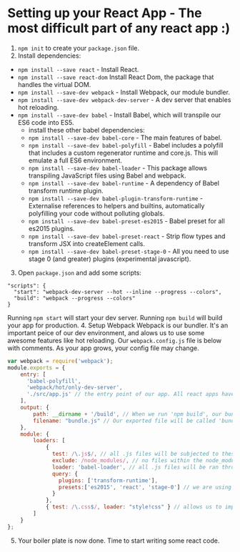 # Setting up your React App - The most difficult part of any react app :)

1. `npm init` to create your `package.json` file.
2. Install dependencies:
  - `npm install --save react` - Install React.
  - `npm install --save react-dom` Install React Dom, the package that handles the virtual DOM.
  - `npm install --save-dev webpack` - Install Webpack, our module bundler.
  - `npm install --save-dev webpack-dev-server` - A dev server that enables hot reloading.
  - `npm install --save-dev babel` - Install Babel, which will transpile our ES6 code into ES5.
    - install these other babel dependencies:
    - `npm install --save-dev babel-core` - The main features of babel.
    - `npm install --save-dev babel-polyfill` - Babel includes a polyfill that includes a custom regenerator runtime and core.js. This will emulate a full ES6 environment.
    - `npm install --save-dev babel-loader` - This package allows transpiling JavaScript files using Babel and webpack.
    - `npm install --save-dev babel-runtime` - A dependency of Babel transform runtime plugin.
    - `npm install --save-dev babel-plugin-transform-runtime` - Externalise references to helpers and builtins, automatically polyfilling your code without polluting globals.
    - `npm install --save-dev babel-preset-es2015` - Babel preset for all es2015 plugins.
    - `npm install --save-dev babel-preset-react` - Strip flow types and transform JSX into createElement calls.
    - `npm install --save-dev babel-preset-stage-0` - All you need to use stage 0 (and greater) plugins (experimental javascript).
3. Open `package.json` and add some scripts:
  ```
  "scripts": {
    "start": "webpack-dev-server --hot --inline --progress --colors",
    "build": "webpack --progress --colors"
  }
  ```

  Running `npm start` will start your dev server.
  Running `npm build` will build your app for production.
4. Setup Webpack
  Webpack is our bundler. It's an important peice of our dev environment, and alows us to use some awesome features like hot reloading. Our `webpack.config.js` file is below with comments. As your app grows, your config file may change.

  ```javascript
  var webpack = require('webpack');
  module.exports = {
      entry: [
        'babel-polyfill',
        'webpack/hot/only-dev-server',
        './src/app.js' // the entry point of our app. All react apps have one parent component. Yours should live here.
      ],
      output: {
          path: __dirname + '/build', // When we run 'npm build', our bundled .js file will be exported here.
          filename: "bundle.js" // Our exported file will be called 'bundle.js'
      },
      module: {
          loaders: [
              {
                test: /\.js$/, // all .js files will be subjected to these loaders
                exclude: /node_modules/, // no files within the node_modules folder will be processed
                loader: 'babel-loader', // all .js files will be ran through babel for transpiling
                query: {
                  plugins: ['transform-runtime'],
                  presets:['es2015', 'react', 'stage-0'] // we are using es2015, plus reacts jsx, plus some experimental javascript
                }
              },
              { test: /\.css$/, loader: "style!css" } // allows us to import css files in our javascript.
          ]
      }
  };

  ```
  5. Your boiler plate is now done. Time to start writing some react code.
